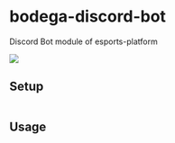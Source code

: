 # bodega-discord-bot
Discord Bot module of esports-platform

<img src="https://img.shields.io/badge/-Railway-0B0D0E?style=flat&logo=railway&logoColor=white"/>

## Setup

```bash

```

## Usage

```bash

```
